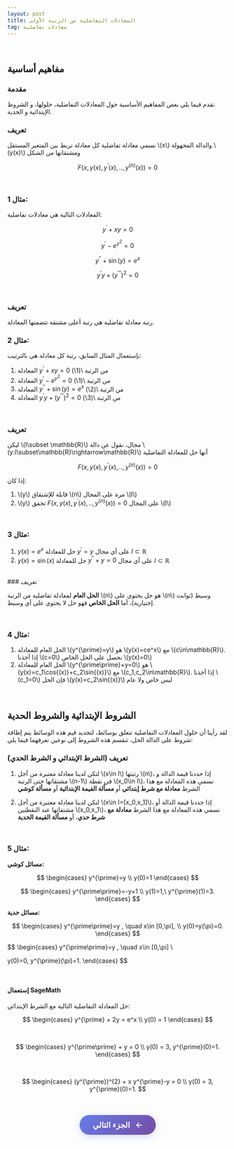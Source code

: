 ```yaml
---
layout: post
title: المعادلات التفاضلية من الرتبة الأولى 
tag: معادلات تفاضلية
---
```


<br>

## مفاهيم أساسية

### مقدمة

نقدم فيما يلي بعض المفاهيم الأساسية حول المعادلات التفاضلية، حلولها، و الشروط الإبتدائية و الحدية.

### تعريف

نسمي معادلة تفاضلیة كل معادلة تربط بین المتغیر المستقل \\(x\\) والدالة المجھولة \\(y(x)\\) ومشتقاتھا من الشكل

$$F\Big(x,y(x),y^{\prime}(x),..,y^{(n)}(x)\Big)=0$$

<br>

### مثال 1:

المعادلات التالية هي معادلات تفاضلية:

$$y^{\prime}+xy=0$$

$$y^{\prime}-e^{y^2}=0$$

$$y^{\prime\prime}+\sin(y)=e^x$$

$$y^{\prime}y+(y^{\prime\prime\prime})^2=0$$

<br>

### تعريف

رتبة معادلة تفاضلیة ھي رتبة أعلى مشتقة تتضمنھا المعادلة.

### مثال 2:

بإستعمال المثال السابق، رتبة كل معادلة هي بالترتيب:

1. المعادلة $y^{\prime}+xy=0$ من الرتبة \\(1\\)
2. المعادلة $y^{\prime}-e^{y^2}=0$ من الرتبة \\(1\\)
3. المعادلة $y^{\prime\prime}+\sin(y)=e^x$ من الرتبة \\(2\\)
4. المعادلة $y^{\prime}y+(y^{\prime\prime\prime})^2=0$ من الرتبة \\(3\\)

<br>

### تعريف

ليكن \\(I\subset \mathbb{R}\\) مجال، نقول عن دالة \\(y:I\subset\mathbb{R}\rightarrow\mathbb{R}\\) أنها حل للمعادلة التفاضلية 

$$F\Big(x,y(x),y^{\prime}(x),..,y^{(n)}(x)\Big)=0$$

إذا كان:

1. \\(y\\) قابلة للإشتقاق \\(n\\) مرة على المجال \\(I\\)
2. \\(y\\) تحقق $F\Big(x,y(x),y^{\prime}(x),..,y^{(n)}(x)\Big)=0$ على المجال \\(I\\)

<br>

### مثال 3:

1. $y(x)=e^x$ حل للمعادلة $y^{\prime}=y$ على أي مجال $I\subset \mathbb{R}$
2. $y(x)=\sin{(x)}$ حل للمعادلة $y^{\prime\prime}+y=0$ على أي مجال $I\subset \mathbb{R}$



<br>
### تعريف

**الحل العام** لمعادلة تفاضلية من الرتبة \\(n\\) هو حل يحتوي على \\(n\\) وسيط (ثوابت إختيارية)، أما **الحل الخاص** فهو حل لا يحتوي على أي وسيط.

<br>

### مثال 4:

1. الحل العام للمعادلة \\(y^{\prime}=y\\) هو \\(y(x)=ce^x\\) مع \\(c\in\mathbb{R}\\). إذا أخذنا \\(c=0\\) نحصل على الحل الخاص \\(y(x)=0\\)
2. الحل العام للمعادلة \\(y^{\prime\prime}+y=0\\) هو \\(y(x)=c_1\cos{(x)}+c_2\sin{(x)}\\) مع \\(c_1,c_2\in\mathbb{R}\\). إذا أخذنا \\(c_1=0\\) فإن الحل \\(y(x)=c_2\sin{(x)}\\) ليس خاص ولا عام

<br>

## الشروط الإبتدائية والشروط الحدية

لقد رأينا أن حلول المعادلات التفاضلية تتعلق بوسائط، لتحديد قيم هذه الوسائط يتم إظافة شروط على الدالة الحل، تنقسم هذه الشروط إلى نوعين نعرفهما فيما يلي:

### تعريف (الشرط الإبتدائي و الشرط الحدي)

1. لتكن لدينا معادلة معتبرة من أجل \\(x\in I\\) رتبتها \\(n\\)، إذا حددنا قيمة الدالة و مشتقاتها حتى الرتبة \\(n-1\\) في نقطة \\(x_0\in I\\)، نسمي هذه المعادلة مع هذا الشرط **معادلة مع شرط إبتدائي** أو **مسألة القيمة الإبتدائية** أو **مسألة كوشي**

2. لتكن لدينا معادلة معتبرة من أجل \\(x\in I=[x_0,x_1]\\)، إذا حددنا قيمة الدالة أو مشتقاتها عند النقطتين \\(x_0,x_1\\)، نسمي هذه المعادلة مع هذا الشرط **معادلة مع شرط حدي**، أو **مسألة القيمة الحدية**

<br>

### مثال 5:

**مسائل كوشي:**

$$
\begin{cases}
y^{\prime}=y \\ 
y(0)=1
\end{cases}
$$

$$
\begin{cases}
y^{\prime\prime}=-y+1 \\ 
y(1)=1,\ y^{\prime}(1)=3.
\end{cases}
$$

**مسائل حدية:**

$$
\begin{cases}
y^{\prime\prime}=y , \quad x\in [0,\pi], \\ 
y(0)=y(\pi)=0.
\end{cases}
$$

$$
\begin{cases}
y^{\prime\prime}=y , \quad x\in [0,\pi] \\

y(0)=0,  y^{\prime}(\pi)=1.
\end{cases}
$$

<br>




#### إستعمال SageMath

حل المعادلة التفاضلية التالية مع الشرط الإبتدائي:

$$
\begin{cases}
y^{\prime} + 2y = e^x \\ 
y(0) = 1
\end{cases}
$$

<div class="sage">
  <script type="text/x-sage">
x = var("x")
y = function('y')(x)
eq = diff(y,x) + 2*y == exp(x) #تعريف المعادلة
sol0 = desolve(eq, y, ics=[0, 1]) #حل المعادلة مع الشرط الإبتدائي
print("\nالحل:")
pretty_print(sol0)
  </script>
</div>

<br>


$$
\begin{cases}
y^{\prime\prime} + y = 0 \\ 
y(0) = 3, y^{\prime}(0)=1.
\end{cases}
$$

<div class="sage">
  <script type="text/x-sage">
x = var("x")
y = function('y')(x)
sol1=desolve(diff(y,x,2)+y == 0,y,[0,3,1],show_method=True)
pretty_print(sol1)
  </script>
</div>

<br>


$$
\begin{cases}
(y^{\prime})^{2} + x y^{\prime}-y = 0 \\ 
y(0) = 3, y^{\prime}(0)=1.
$$

<div class="sage">
  <script type="text/x-sage">
x = var("x")
y = function('y')(x)
sol2=desolve(diff(y,x)^2+x*diff(y,x)-y==0,y,contrib_ode=True,show_method=True)
pretty_print(sol2)
  </script>
</div>

<br>








<style>
.continue-btn {
    background: linear-gradient(135deg, #667eea, #764ba2);
    color: white;
    border: none;
    padding: 12px 30px;
    border-radius: 25px;
    font-size: 1.1rem;
    font-weight: 600;
    cursor: pointer;
    transition: all 0.3s ease;
    box-shadow: 0 4px 15px rgba(102, 126, 234, 0.3);
    text-decoration: none;
    display: inline-block;
    margin: 20px 0;
}

.continue-btn:hover {
    transform: translateY(-2px);
    box-shadow: 0 6px 20px rgba(102, 126, 234, 0.4);
}

.continue-btn .arrow {
    margin-left: 8px;
    transition: transform 0.3s ease;
}

.continue-btn:hover .arrow {
    transform: translateX(3px);
}
</style>

<div style="text-align: center;">
    <a href="https://bmdz1.github.io/Diff_equa1/" class="continue-btn">
        الجزء التالي <span class="arrow">←</span>
    </a>
</div>


